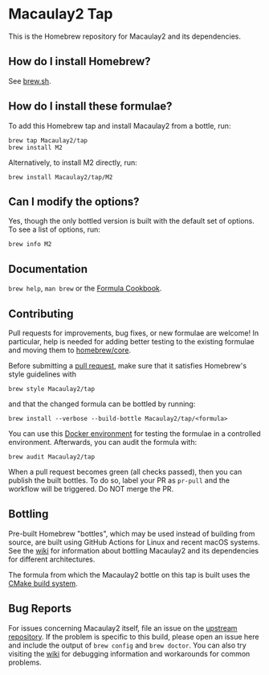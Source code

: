 # Macaulay2 Tap

This is the Homebrew repository for Macaulay2 and its dependencies.

## How do I install Homebrew?
See [brew.sh](https://brew.sh).

## How do I install these formulae?
To add this Homebrew tap and install Macaulay2 from a bottle, run:
```
brew tap Macaulay2/tap
brew install M2
```

Alternatively, to install M2 directly, run:
```
brew install Macaulay2/tap/M2
```

## Can I modify the options?
Yes, though the only bottled version is built with the default set of options.
To see a list of options, run:
```
brew info M2
```

## Documentation
`brew help`, `man brew` or the [Formula Cookbook](https://docs.brew.sh/Formula-Cookbook).

## Contributing
Pull requests for improvements, bug fixes, or new formulae are welcome!
In particular, help is needed for adding better testing to the existing formulae
and moving them to [homebrew/core](https://github.com/Homebrew/homebrew-core).

Before submitting a [pull request](https://docs.brew.sh/How-To-Open-a-Homebrew-Pull-Request),
make sure that it satisfies Homebrew's style guidelines with
```
brew style Macaulay2/tap
```
and that the changed formula can be bottled by running:
```
brew install --verbose --build-bottle Macaulay2/tap/<formula>
```
You can use this [Docker environment](https://github.com/Macaulay2/M2/tree/master/M2/BUILD/docker/brew)
for testing the formulae in a controlled environment. Afterwards, you can audit the formula with:
```
brew audit Macaulay2/tap
```

When a pull request becomes green (all checks passed), then you can publish the built bottles.
To do so, label your PR as `pr-pull` and the workflow will be triggered. Do NOT merge the PR.

## Bottling
Pre-built Homebrew "bottles", which may be used instead of building from source,
are built using GitHub Actions for Linux and recent macOS systems.
See the [wiki](https://github.com/Macaulay2/homebrew-tap/wiki) for information
about bottling Macaulay2 and its dependencies for different architectures.

The formula from which the Macaulay2 bottle on this tap is built uses the
[CMake build system](https://github.com/Macaulay2/M2/wiki/Building-M2-from-source-using-CMake).

## Bug Reports
For issues concerning Macaulay2 itself, file an issue on the
[upstream repository](https://github.com/Macaulay2/M2/issues).
If the problem is specific to this build, please open an issue here and include the output of `brew config` and `brew doctor`. You can also try visiting the [wiki](https://github.com/Macaulay2/homebrew-tap/wiki) for debugging information and workarounds for common problems.
